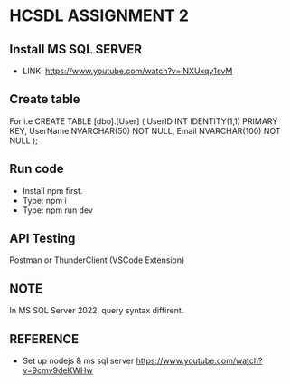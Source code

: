 # HCSDL ASSIGNMENT 2
## Install MS SQL SERVER
- LINK: https://www.youtube.com/watch?v=iNXUxqy1svM
## Create table
For i.e
CREATE TABLE [dbo].[User] (
    UserID INT IDENTITY(1,1) PRIMARY KEY, 
    UserName NVARCHAR(50) NOT NULL, 
    Email NVARCHAR(100) NOT NULL
);
## Run code
- Install npm first.
- Type: npm i
- Type: npm run dev
## API Testing
Postman or ThunderClient (VSCode Extension)
## NOTE
In MS SQL Server 2022, query syntax diffirent.
## REFERENCE
- Set up nodejs & ms sql server
https://www.youtube.com/watch?v=9cmv9deKWHw
